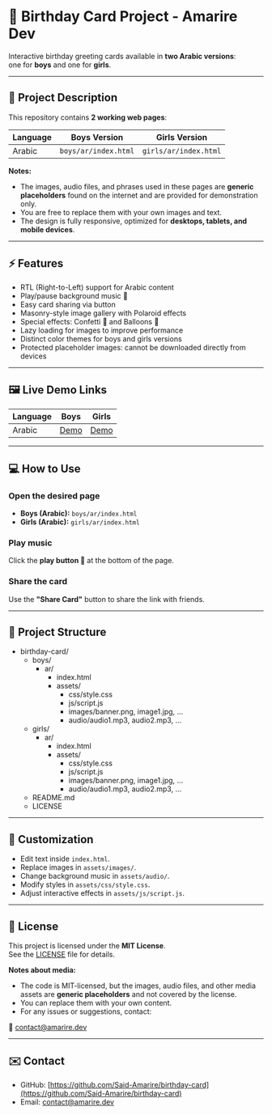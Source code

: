 # 🎂 Birthday Card Project - Amarire Dev

Interactive birthday greeting cards available in **two Arabic versions**:  
one for **boys** and one for **girls**.  

---

## 📖 Project Description
This repository contains **2 working web pages**:

| Language | Boys Version | Girls Version |
|----------|--------------|---------------|
| Arabic   | `boys/ar/index.html` | `girls/ar/index.html` |

**Notes:**  
- The images, audio files, and phrases used in these pages are **generic placeholders** found on the internet and are provided for demonstration only.  
- You are free to replace them with your own images and text.  
- The design is fully responsive, optimized for **desktops, tablets, and mobile devices**.  

---

## ⚡ Features
- RTL (Right-to-Left) support for Arabic content  
- Play/pause background music 🎵  
- Easy card sharing via button  
- Masonry-style image gallery with Polaroid effects  
- Special effects: Confetti 🎉 and Balloons 🎈  
- Lazy loading for images to improve performance  
- Distinct color themes for boys and girls versions  
- Protected placeholder images: cannot be downloaded directly from devices  

---

## 🖼 Live Demo Links

| Language | Boys | Girls |
|----------|------|-------|
| Arabic   | [Demo](https://amarire.dev/demo/birthday/boys/ar/index.html) | [Demo](https://amarire.dev/demo/birthday/girls/ar/index.html) |

---

## 💻 How to Use
### Open the desired page
- **Boys (Arabic):** `boys/ar/index.html`  
- **Girls (Arabic):** `girls/ar/index.html`

### Play music
Click the **play button 🎵** at the bottom of the page.

### Share the card
Use the **"Share Card"** button to share the link with friends.

---

## 📂 Project Structure

- birthday-card/
  - boys/
    - ar/
      - index.html
      - assets/
        - css/style.css
        - js/script.js
        - images/banner.png, image1.jpg, ...
        - audio/audio1.mp3, audio2.mp3, ...
  - girls/
    - ar/
      - index.html
      - assets/
        - css/style.css
        - js/script.js
        - images/banner.png, image1.jpg, ...
        - audio/audio1.mp3, audio2.mp3, ...
  - README.md
  - LICENSE

---

## 🎨 Customization
- Edit text inside `index.html`.  
- Replace images in `assets/images/`.  
- Change background music in `assets/audio/`.  
- Modify styles in `assets/css/style.css`.  
- Adjust interactive effects in `assets/js/script.js`.  

---

## 📜 License
This project is licensed under the **MIT License**.  
See the [LICENSE](LICENSE) file for details.  

**Notes about media:**  
- The code is MIT-licensed, but the images, audio files, and other media assets are **generic placeholders** and not covered by the license.  
- You can replace them with your own content.  
- For any issues or suggestions, contact:

📧 contact@amarire.dev

---

## ✉️ Contact
- GitHub: [https://github.com/Said-Amarire/birthday-card](https://github.com/Said-Amarire/birthday-card)  
- Email: [contact@amarire.dev](mailto:contact@amarire.dev)
